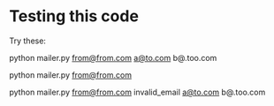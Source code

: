 # Testing this code

Try these:

python mailer.py from@from.com a@to.com b@.too.com

python mailer.py from@from.com 

python mailer.py from@from.com invalid_email a@to.com b@.too.com
